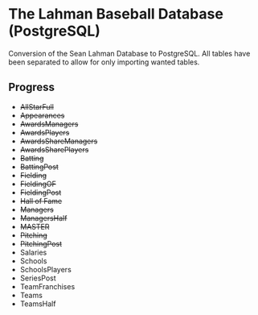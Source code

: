 # The Lahman Baseball Database (PostgreSQL)

Conversion of the Sean Lahman Database to PostgreSQL. All tables have been separated to allow for only importing wanted tables.

## Progress

 * ~~AllStarFull~~
 * ~~Appearances~~
 * ~~AwardsManagers~~
 * ~~AwardsPlayers~~
 * ~~AwardsShareManagers~~
 * ~~AwardsSharePlayers~~
 * ~~Batting~~
 * ~~BattingPost~~
 * ~~Fielding~~
 * ~~FieldingOF~~
 * ~~FieldingPost~~
 * ~~Hall of Fame~~
 * ~~Managers~~
 * ~~ManagersHalf~~
 * ~~MASTER~~
 * ~~Pitching~~
 * ~~PitchingPost~~
 * Salaries
 * Schools
 * SchoolsPlayers
 * SeriesPost
 * TeamFranchises
 * Teams
 * TeamsHalf
